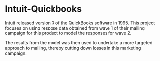 # Intuit-Quickbooks

Intuit released version 3 of the QuickBooks software in 1995. This project focuses on using respose data obtained from wave 1 of their mailing campaign for this
product to model the responses for wave 2. 

The results from the model was then used to undertake a more targeted approach to mailing, thereby cutting down losses in this marketing campaign.
